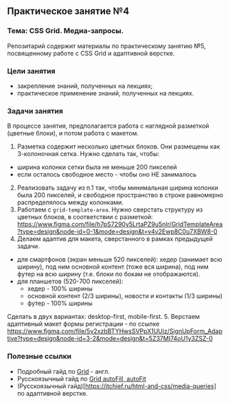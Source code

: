 ## Практическое занятие №4

### Тема: CSS Grid. Медиа-запросы.

Репозитарий содержит материалы по практическому занятию №5, посвященному работе с CSS Grid и адаптивной верстке.

### Цели занятия
- закрепление знаний, полученных на лекциях;
- практическое применение знаний, полученных на лекциях.

### Задачи занятия
В процессе занятия, предполагается работа с наглядной разметкой (цветные блоки), и потом работа с макетом.

1. Разметка содержит несколько цветных блоков. Они размещены как 3-колоночная сетка. Нужно сделать так, чтобы:
 - ширина колонки сетки была не меньше 200 пикселей
 - если осталось свободное место - чтобы оно НЕ занималось
2. Реализовать задачу из п.1 так, чтобы минимальная ширина колонки была 200 пикселей, и свободное пространство в строке равномерно распределялось между колонками.
3. Работаем с `grid-template-area`. Нужно сверстать структуру из цветных блоков, в соответствии с разметкой: https://www.figma.com/file/h7pS7290y5LrtaPZ9u5nIr/GridTemplateArea?type=design&node-id=0-1&mode=design&t=v4v2Ewp8C0u7XBW8-0
4. Делаем адаптив для макета, сверстанного в рамках предыдущей задачи.
 - для смартфонов (экран меньше 520 пикселей): хедер (занимает всю ширину), под ним основной контент (тоже вся ширина), под ним футер на всю ширину (т.е. блоки по бокам не отображаются).
 - для планшетов (520-700 пикселей):
   * хедер - 100% ширины
   * основной контент (2/3 ширины), новости и контакты (1/3 ширины)
   * футер - 100% ширины

Сделать в двух вариантах: desktop-first, mobile-first.
5. Верстаем адаптивный макет формы регистрации - по ссылке https://www.figma.com/file/5v2xzbBTYHwsSVPpX1UUiz/SignUpForm_Adaptive?type=design&node-id=3-2&mode=design&t=5Z37MI74oU1y3ZSZ-0


### Полезные ссылки
 - Подробный гайд по [Grid](https://css-tricks.com/snippets/css/complete-guide-grid/) - англ.
 - Русскоязычный гайд по [Grid autoFill, autoFit](https://medium.com/@stasonmars/%D0%BA%D0%B0%D0%BA-%D1%80%D0%B0%D0%B1%D0%BE%D1%82%D0%B0%D1%8E%D1%82-auto-fill-%D0%B8-auto-fit-%D0%B2-css-grid-7d903a6c678e)
 - (Русскоязычный гайд)[https://itchief.ru/html-and-css/media-queries] по адаптивной верстке.